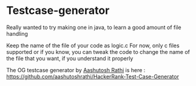 # Testcase-generator
Really wanted to try making one in java, to learn a good amount of file handling

Keep the name of the file of your code as logic.c
For now, only c files supported
or if you know, you can tweak the code to change the name of the file that you want, if you understand it properly

The OG testcase generator by [Aashutosh Rathi](https://github.com/aashutoshrathi) is here : https://github.com/aashutoshrathi/HackerRank-Test-Case-Generator
